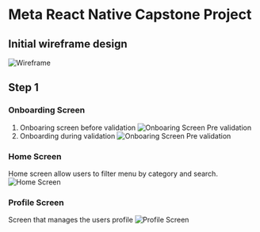 # Meta React Native Capstone Project

## Initial wireframe design

![Wireframe](wireframe.jpg)

## Step 1

### Onboarding Screen

1. Onboaring screen before validation
   ![Onboaring Screen Pre validation](onboardingPage.png)
2. Onboarding during validation
   ![Onboaring Screen Pre validation](validated.png)

### Home Screen

Home screen allow users to filter menu by category and search.
![Home Screen](Homescreen.png)

### Profile Screen

Screen that manages the users profile
![Profile Screen](profilescreen.png)
